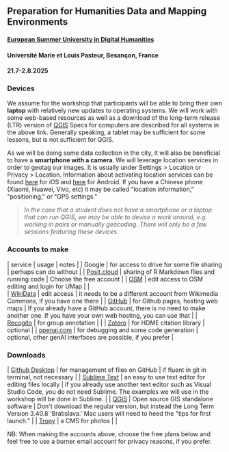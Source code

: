 ## Preparation for Humanities Data and Mapping Environments

#### [European Summer University in Digital Humanities](https://esudh.github.io/)
#### Université Marie et Louis Pasteur, Besançon, France 
#### 21.7-2.8.2025

### Devices

We assume for the workshop that participants will be able to bring their own **laptop** with relatively new updates to operating systems. We will work with some web-based resources as well as a download of the long-term release (LTR) version of [QGIS](https://www.qgis.org/en/site/forusers/download.html) Specs for computers are described for all systems in the above link. Generally speaking, a tablet may be sufficient for some lessons, but is not sufficient for QGIS.

As we will be doing some data collection in the city, it will also be beneficial to have a **smartphone with a camera**. We will leverage location services in order to geotag our images. It is usually under Settings > Location or Privacy > Location. Information about activating location services can be found [here](https://www.youtube.com/watch?v=epM12HxNx2g) for iOS and [here](https://www.youtube.com/watch?v=B8p1SftNGTE) for Android. If you have a Chinese phone (Xiaomi, Huawei, Vivo, etc) it may be called "location information," "positioning," or "GPS settings."

> _In the case that a student does not have a smartphone or a laptop that can run QGIS, we may be able to devise a work around, e.g. working in pairs or manually geocoding. There will only be a few sessions featuring these devices._

### Accounts to make
| service | usage | notes |
| Google | for access to drive for some file sharing | perhaps can do without | 
| [Posit.cloud](https://posit.cloud/plans) | sharing of R Markdown files and running code | Choose the free account |
| [OSM](https://www.openstreetmap.org/user/new) | edit access to OSM editing and login for UMap | |  
| [WikiData](https://www.wikidata.org/w/index.php?title=Special:CreateAccount) | edit access | it needs to be a different account from Wikimedia Commons, if you have one there | 
| [GitHub](https://github.com/signup) | for Github pages, hosting web maps | If you already have a GitHub account, there is no need to make another one. If you have your own web hosting, you can use that | 
| [Recogito](https://recogito.pelagios.org/) | for group annotation | |
| [Zotero](https://www.zotero.org/user/register) | for HDME citation library | optional | 
| [openai.com](https://openai.com/) | for debugging and some code generation | optional, other genAI interfaces are possible, if you prefer | 

### Downloads
| [Github Desktop](https://desktop.github.com/) | for management of files on GitHub | if fluent in git in terminal, not necessary | 
| [Sublime Text](https://www.sublimetext.com/) | an easy to use text editor for editing files locally | if you already use another text editor such as Visual Studio Code, you do not need Sublime. The examples we will use in the workshop will be done in Sublime. |
| [QGIS](https://qgis.org/download/) | Open source GIS standalone software | Don't download the regular version, but instead the Long Term Version 3.40.8 'Bratislava.' Mac users will need to heed the "tips for first launch." | 
| [Tropy](https://tropy.org/) | a CMS for photos | | 

 
NB: When making the accounts above, choose the free plans below and feel free to use a burner email account for privacy reasons, if you prefer. 

